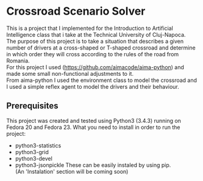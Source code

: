 # Crossroad Scenario Solver  
This is a project that I implemented for the Introduction to Artificial Intelligence class that i take at the Technical University of Cluj-Napoca.  
The purpose of this project is to take a situation that describes a given number of drivers at a cross-shaped or T-shaped crossroad and determine in which order they will cross according to the rules of the road from Romania.  
For this project I used (https://github.com/aimacode/aima-python) and made some small non-functional adjustments to it.  
From aima-python I used the environment class to model the crossroad and I used a simple reflex agent to model the drivers and their behaviour.  

## Prerequisites

This project was created and tested using Python3 (3.4.3) running on Fedora 20 and Fedora 23.
What you need to install in order to run the project:
* python3-statistics
* python3-grid
* python3-devel
* python3-jsonpickle
These can be easily instaled by using pip.  
(An 'Instalation' section will be coming soon)  